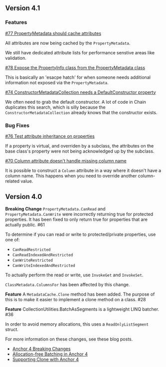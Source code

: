 ## Version 4.1


### Features

[#77 PropertyMetadata should cache attributes](https://github.com/TortugaResearch/Tortuga.Anchor/issues/77)

All attributes are now being cached by the `PropertyMetadata`.

We still have dedicated attribute lists for performance senstive areas like validation.

[#78 Expose the PropertyInfo class from the PropertyMetadata class](https://github.com/TortugaResearch/Tortuga.Anchor/issues/78)

This is basically an 'esacpe hatch' for when someone needs additional information not exposed via the `PropertyMetadata`.

[#74 ConstructorMetadataCollection needs a DefaultConstructor property](https://github.com/TortugaResearch/Tortuga.Anchor/issues/74)

We often need to grab the default constructor. A lot of code in Chain duplicates this search, which is silly because the `ConstructorMetadataCollection` already knows that the constructor exists.


### Bug Fixes

[#76 Test attribute inheritance on properties](https://github.com/TortugaResearch/Tortuga.Anchor/issues/76)

If a property is virtual, and overriden by a subclass, the attributes on the base class's property were not being acknowledged up by the subclass.

[#70 Column attribute doesn't handle missing column name](https://github.com/TortugaResearch/Tortuga.Anchor/issues/70)

It is possible to construct a `Column` attribute in a way where it doesn't have a column name. This happens when you need to override another column-related value.



## Version 4.0

**Breaking Change** `PropertyMetadata.CanRead` and `PropertyMetadata.CanWrite` were incorrectly returning true for protected properties. It has been fixed to only return true for properties that are actually public. #61 

To determine if you can read or write to protected/private properties, use one of:

 * `CanReadRestricted`
 * `CanReadIndexedAndRestricted`
 * `CanWriteRestricted`
 * `CanWriteIndexedAndRestricted`

To actually perform the read or write, use `InvokeGet` and `InvokeSet`.

`ClassMetadata.ColumnsFor` has been affected by this change.

**Feature** A `MetadataCache.Clone` method has been added. The purpose of this is to make it easier to implement a clone method on a class. #28 

**Feature** CollectionUtilities.BatchAsSegments is a lightweight LINQ batcher. #36

In order to avoid memory allocations, this uses a `ReadOnlyListSegment` struct. 

For more information on these changes, see these blog posts.

* [Anchor 4 Breaking Changes](https://tortugaresearch.com/anchor-4-breaking-changes/)
* [Allocation-free Batching in Anchor 4](https://tortugaresearch.com/allocation-free-batching-in-anchor-4/)
* [Supporting Clone with Anchor 4](https://tortugaresearch.com/supporting-clone-with-anchor-4/)